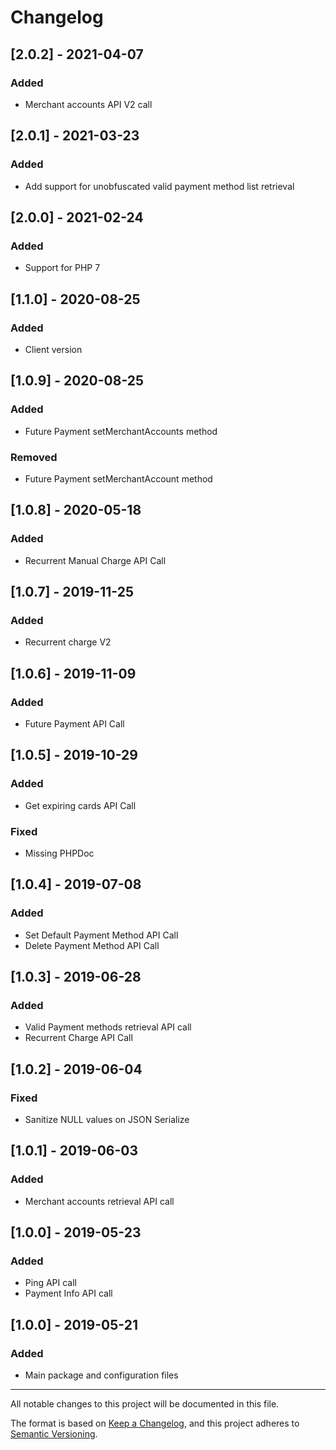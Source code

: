 # Changelog

## [2.0.2] - 2021-04-07
### Added
- Merchant accounts API V2 call

## [2.0.1] - 2021-03-23
### Added
- Add support for unobfuscated valid payment method list retrieval

## [2.0.0] - 2021-02-24
### Added 
- Support for PHP 7

## [1.1.0] - 2020-08-25
### Added 
- Client version

## [1.0.9] - 2020-08-25
### Added
- Future Payment setMerchantAccounts method
### Removed
- Future Payment setMerchantAccount method

## [1.0.8] - 2020-05-18
### Added
- Recurrent Manual Charge API Call

## [1.0.7] - 2019-11-25
### Added
- Recurrent charge V2

## [1.0.6] - 2019-11-09
### Added
- Future Payment API Call

## [1.0.5] - 2019-10-29
### Added
- Get expiring cards API Call
### Fixed
- Missing PHPDoc

## [1.0.4] - 2019-07-08
### Added
- Set Default Payment Method API Call
- Delete Payment Method API Call

## [1.0.3] - 2019-06-28
### Added
- Valid Payment methods retrieval API call
- Recurrent Charge API Call

## [1.0.2] - 2019-06-04
### Fixed
- Sanitize NULL values on JSON Serialize

## [1.0.1] - 2019-06-03
### Added
- Merchant accounts retrieval API call

## [1.0.0] - 2019-05-23
### Added
- Ping API call
- Payment Info API call

## [1.0.0] - 2019-05-21
### Added
- Main package and configuration files

 
___
All notable changes to this project will be documented in this file.

The format is based on [Keep a Changelog](https://keepachangelog.com/en/1.0.0/),
and this project adheres to [Semantic Versioning](https://semver.org/spec/v2.0.0.html).
